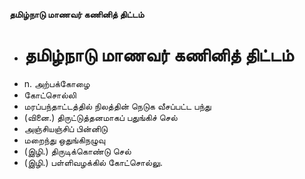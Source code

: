 **தமிழ்நாடு மாணவர் கணினித் திட்டம்**
- # தமிழ்நாடு மாணவர் கணினித் திட்டம்
- n. அற்பக்கோழை
- கோட்சொல்லி
- மரப்பந்தாட்டத்தில் நிலத்தின் நெடுக வீசப்பட்ட பந்து
- (வினை.) திருட்டுத்தனமாகப் பதுங்கிச் செல்
- அஞ்சியஞ்சிப் பின்னிடு
- மறைந்து ஒதுங்கிநழுவு
- (இழி.) திருடிக்கொண்டு செல்
- (இழி.) பள்ளிவழக்கில் கோட்சொல்லு.

